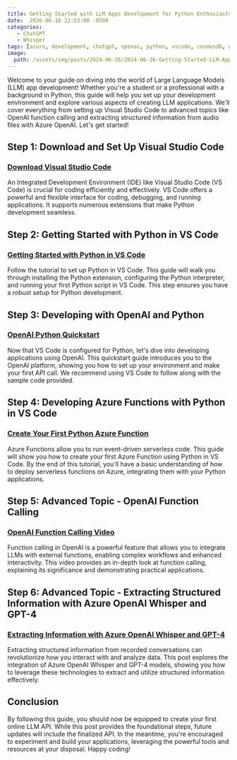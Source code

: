 ```yaml
---
title: Getting Started with LLM Apps Development for Python Enthusiasts
date:  2026-06-16 22:53:00 -0500
categories: 
   - ChatGPT
   - Whisper
tags: [azure, development, chatgpt, openai, python, vscode, cosmosdb, whisper, speech to text, azure functions]
image:
  path: /assets/img/posts/2024-06-26/2024-06-26-Getting-Started-LLM-Apps-Development-Header.jpg
---
```


Welcome to your guide on diving into the world of Large Language Models (LLM) app development! Whether you're a student or a professional with a background in Python, this guide will help you set up your development environment and explore various aspects of creating LLM applications. We'll cover everything from setting up Visual Studio Code to advanced topics like OpenAI function calling and extracting structured information from audio files with Azure OpenAI. Let's get started!

## Step 1: Download and Set Up Visual Studio Code

### [Download Visual Studio Code](https://code.visualstudio.com/download)

An Integrated Development Environment (IDE) like Visual Studio Code (VS Code) is crucial for coding efficiently and effectively. VS Code offers a powerful and flexible interface for coding, debugging, and running applications. It supports numerous extensions that make Python development seamless.

## Step 2: Getting Started with Python in VS Code

### [Getting Started with Python in VS Code](https://code.visualstudio.com/docs/python/python-tutorial)

Follow the tutorial to set up Python in VS Code. This guide will walk you through installing the Python extension, configuring the Python interpreter, and running your first Python script in VS Code. This step ensures you have a robust setup for Python development.

## Step 3: Developing with OpenAI and Python

### [OpenAI Python Quickstart](https://platform.openai.com/docs/quickstart)

Now that VS Code is configured for Python, let's dive into developing applications using OpenAI. This quickstart guide introduces you to the OpenAI platform, showing you how to set up your environment and make your first API call. We recommend using VS Code to follow along with the sample code provided.

## Step 4: Developing Azure Functions with Python in VS Code

### [Create Your First Python Azure Function](https://learn.microsoft.com/en-us/azure/azure-functions/create-first-function-vs-code-python)

Azure Functions allow you to run event-driven serverless code. This guide will show you how to create your first Azure Function using Python in VS Code. By the end of this tutorial, you'll have a basic understanding of how to deploy serverless functions on Azure, integrating them with your Python applications.

## Step 5: Advanced Topic - OpenAI Function Calling

### [OpenAI Function Calling Video](https://warnov.com/@aoai-functions-calling-video)

Function calling in OpenAI is a powerful feature that allows you to integrate LLMs with external functions, enabling complex workflows and enhanced interactivity. This video provides an in-depth look at function calling, explaining its significance and demonstrating practical applications.

## Step 6: Advanced Topic - Extracting Structured Information with Azure OpenAI Whisper and GPT-4

### [Extracting Information with Azure OpenAI Whisper and GPT-4](http://warnov.com/@whisper-gpt-post)

Extracting structured information from recorded conversations can revolutionize how you interact with and analyze data. This post explores the integration of Azure OpenAI Whisper and GPT-4 models, showing you how to leverage these technologies to extract and utilize structured information effectively.

## Conclusion

By following this guide, you should now be equipped to create your first online LLM API. While this post provides the foundational steps, future updates will include the finalized API. In the meantime, you're encouraged to experiment and build your applications, leveraging the powerful tools and resources at your disposal. Happy coding!